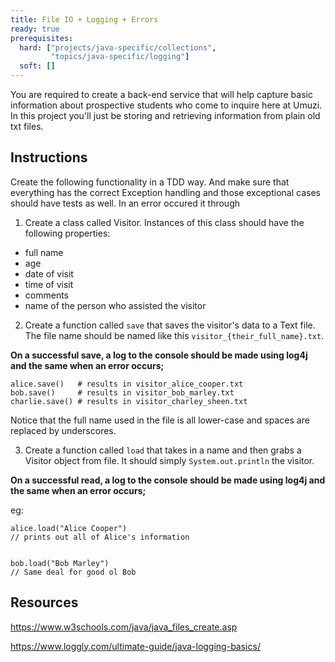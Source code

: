 ```yaml
---
title: File IO + Logging + Errors
ready: true
prerequisites:
  hard: ["projects/java-specific/collections",
         "topics/java-specific/logging"]
  soft: []
---
```


You are required to create a back-end service that will help capture basic information about prospective students who come to inquire here at Umuzi. In this project you'll just be storing and retrieving information from plain old txt files.

## Instructions

Create the following functionality in a TDD way. And make sure that everything has the correct Exception handling and those exceptional cases should have tests as well. In an error occured it through

1. Create a class called Visitor. Instances of this class should have the following properties:

- full name
- age
- date of visit
- time of visit
- comments
- name of the person who assisted the visitor

2. Create a function called `save` that saves the visitor's data to a Text file. The file name should be named like this `visitor_{their_full_name}.txt`.

**On a successful save, a log to the console should be made using log4j and the same when an error occurs;**

```
alice.save()   # results in visitor_alice_cooper.txt
bob.save()     # results in visitor_bob_marley.txt
charlie.save() # results in visitor_charley_sheen.txt
```

Notice that the full name used in the file is all lower-case and spaces are replaced by underscores.

3. Create a function called `load` that takes in a name and then grabs a Visitor object from file. It should simply `System.out.println` the visitor.

**On a successful read, a log to the console should be made using log4j and the same when an error occurs;**

eg:

```
alice.load("Alice Cooper")
// prints out all of Alice's information


bob.load("Bob Marley")
// Same deal for good ol Bob
```

## Resources

https://www.w3schools.com/java/java_files_create.asp

https://www.loggly.com/ultimate-guide/java-logging-basics/
